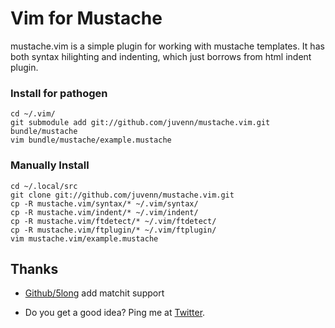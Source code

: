 Vim for Mustache
================

mustache.vim is a simple plugin for working with mustache templates. It
has both syntax hilighting and indenting, which just borrows from html
indent plugin.


### Install for pathogen

    cd ~/.vim/
    git submodule add git://github.com/juvenn/mustache.vim.git bundle/mustache
    vim bundle/mustache/example.mustache

### Manually Install

    cd ~/.local/src
    git clone git://github.com/juvenn/mustache.vim.git
    cp -R mustache.vim/syntax/* ~/.vim/syntax/
    cp -R mustache.vim/indent/* ~/.vim/indent/
    cp -R mustache.vim/ftdetect/* ~/.vim/ftdetect/
    cp -R mustache.vim/ftplugin/* ~/.vim/ftplugin/
    vim mustache.vim/example.mustache

## Thanks

* [Github/5long](/5long) add matchit support



* Do you get a good idea? Ping me at [Twitter](http://twitter.com/juvenn).

